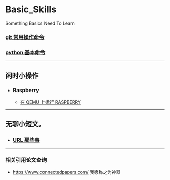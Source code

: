 # Basic_Skills
Something Basics Need To Learn

### [git 常用操作命令](https://github.com/Darenfy/Basic_Skills/blob/main/git.md)



### [python 基本命令](https://github.com/Darenfy/Basic_Skills/blob/main/python/cheetSheet.md)

---
## 闲时小操作  
- ### Raspberry  
  - [在 QEMU 上运行 RASPBERRY](https://github.com/Darenfy/Basic_Skills/blob/main/%E5%9C%A8QEMU%E4%B8%8A%E8%BF%90%E8%A1%8CRASPBERRY.md)

---
## 无聊小短文。
- ### [URL 那些事](https://github.com/Darenfy/Basic_Skills/blob/main/URL%20%E9%82%A3%E4%BA%9B%E4%BA%8B.md)



---
### 相关引用论文查询  
- https://www.connectedpapers.com/  我愿称之为神器
